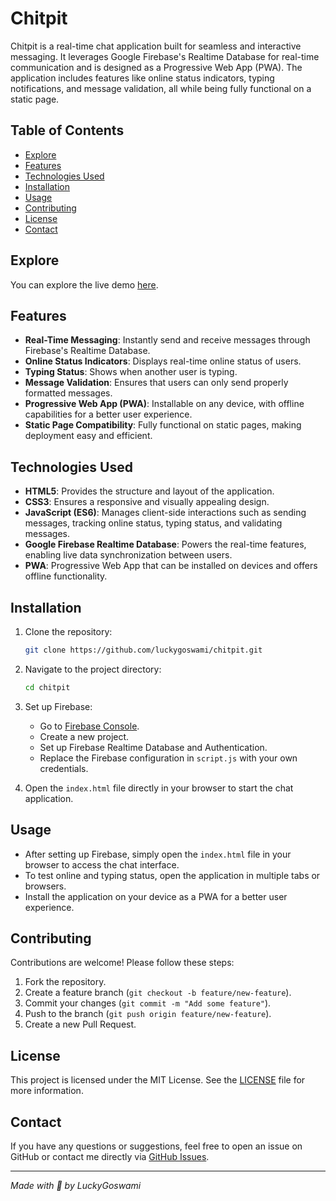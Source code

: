 # Chitpit

Chitpit is a real-time chat application built for seamless and interactive messaging. It leverages Google Firebase's Realtime Database for real-time communication and is designed as a Progressive Web App (PWA). The application includes features like online status indicators, typing notifications, and message validation, all while being fully functional on a static page.

## Table of Contents

- [Explore](#explore)
- [Features](#features)
- [Technologies Used](#technologies-used)
- [Installation](#installation)
- [Usage](#usage)
- [Contributing](#contributing)
- [License](#license)
- [Contact](#contact)

## Explore

You can explore the live demo [here](https://luckygoswami.github.io/Chitpit).

## Features

- **Real-Time Messaging**: Instantly send and receive messages through Firebase's Realtime Database.
- **Online Status Indicators**: Displays real-time online status of users.
- **Typing Status**: Shows when another user is typing.
- **Message Validation**: Ensures that users can only send properly formatted messages.
- **Progressive Web App (PWA)**: Installable on any device, with offline capabilities for a better user experience.
- **Static Page Compatibility**: Fully functional on static pages, making deployment easy and efficient.

## Technologies Used

- **HTML5**: Provides the structure and layout of the application.
- **CSS3**: Ensures a responsive and visually appealing design.
- **JavaScript (ES6)**: Manages client-side interactions such as sending messages, tracking online status, typing status, and validating messages.
- **Google Firebase Realtime Database**: Powers the real-time features, enabling live data synchronization between users.
- **PWA**: Progressive Web App that can be installed on devices and offers offline functionality.

## Installation

1. Clone the repository:

   ```bash
   git clone https://github.com/luckygoswami/chitpit.git
   ```

2. Navigate to the project directory:

   ```bash
   cd chitpit
   ```

3. Set up Firebase:

   - Go to [Firebase Console](https://console.firebase.google.com/).
   - Create a new project.
   - Set up Firebase Realtime Database and Authentication.
   - Replace the Firebase configuration in `script.js` with your own credentials.

4. Open the `index.html` file directly in your browser to start the chat application.

## Usage

- After setting up Firebase, simply open the `index.html` file in your browser to access the chat interface.
- To test online and typing status, open the application in multiple tabs or browsers.
- Install the application on your device as a PWA for a better user experience.

## Contributing

Contributions are welcome! Please follow these steps:

1. Fork the repository.
2. Create a feature branch (`git checkout -b feature/new-feature`).
3. Commit your changes (`git commit -m "Add some feature"`).
4. Push to the branch (`git push origin feature/new-feature`).
5. Create a new Pull Request.

## License

This project is licensed under the MIT License. See the [LICENSE](LICENSE) file for more information.

## Contact

If you have any questions or suggestions, feel free to open an issue on GitHub or contact me directly via [GitHub Issues](https://github.com/luckygoswami/Chitpit/issues).

---

_Made with 🧠 by LuckyGoswami_
